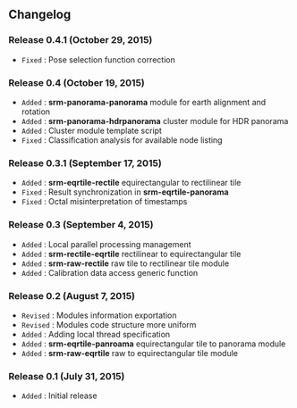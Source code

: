 ## Changelog

### Release 0.4.1 (October 29, 2015)

- `Fixed` : Pose selection function correction

### Release 0.4 (October 19, 2015)

- `Added` : **srm-panorama-panorama** module for earth alignment and rotation
- `Added` : **srm-panorama-hdrpanorama** cluster module for HDR panorama
- `Added` : Cluster module template script
- `Fixed` : Classification analysis for available node listing

### Release 0.3.1 (September 17, 2015)

- `Added` : **srm-eqrtile-rectile** equirectangular to rectilinear tile
- `Fixed` : Result synchronization in **srm-eqrtile-panorama**
- `Fixed` : Octal misinterpretation of timestamps

### Release 0.3 (September 4, 2015)

- `Added` : Local parallel processing management
- `Added` : **srm-rectile-eqrtile** rectilinear to equirectangular tile
- `Added` : **srm-raw-rectile** raw tile to rectilinear tile module
- `Added` : Calibration data access generic function

### Release 0.2 (August 7, 2015)

- `Revised` : Modules information exportation
- `Revised` : Modules code structure more uniform
- `Added` : Adding local thread specification
- `Added` : **srm-eqrtile-panroama** equirectangular tile to panorama module
- `Added` : **srm-raw-eqrtile** raw to equirectangular tile module

### Release 0.1 (July 31, 2015)

- `Added` : Initial release
